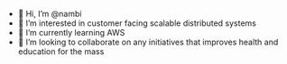 - 👋 Hi, I’m @nambi
- 👀 I’m interested in customer facing scalable distributed systems 
- 🌱 I’m currently learning AWS
- 💞️ I’m looking to collaborate on any initiatives that improves health and education for the mass  

<!---
nambi/nambi is a ✨ special ✨ repository because its `README.md` (this file) appears on your GitHub profile.
You can click the Preview link to take a look at your changes.
--->

